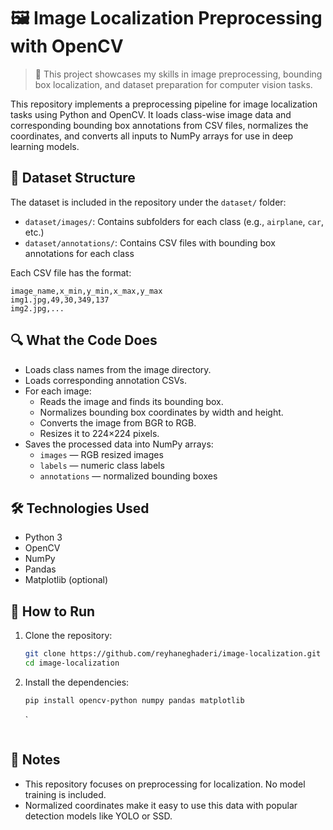 # 🖼️ Image Localization Preprocessing with OpenCV

> 🧠 This project showcases my skills in image preprocessing, bounding box localization, and dataset preparation for computer vision tasks.

This repository implements a preprocessing pipeline for image localization tasks using Python and OpenCV. It loads class-wise image data and corresponding bounding box annotations from CSV files, normalizes the coordinates, and converts all inputs to NumPy arrays for use in deep learning models.

## 📂 Dataset Structure

The dataset is included in the repository under the `dataset/` folder:

- `dataset/images/`: Contains subfolders for each class (e.g., `airplane`, `car`, etc.)
- `dataset/annotations/`: Contains CSV files with bounding box annotations for each class

Each CSV file has the format:

```
image_name,x_min,y_min,x_max,y_max
img1.jpg,49,30,349,137
img2.jpg,...
```

## 🔍 What the Code Does

- Loads class names from the image directory.
- Loads corresponding annotation CSVs.
- For each image:
  - Reads the image and finds its bounding box.
  - Normalizes bounding box coordinates by width and height.
  - Converts the image from BGR to RGB.
  - Resizes it to 224×224 pixels.
- Saves the processed data into NumPy arrays:
  - `images` — RGB resized images
  - `labels` — numeric class labels
  - `annotations` — normalized bounding boxes

## 🛠️ Technologies Used

- Python 3
- OpenCV
- NumPy
- Pandas
- Matplotlib (optional)

## 🚀 How to Run

1. Clone the repository:
   ```bash
   git clone https://github.com/reyhaneghaderi/image-localization.git
   cd image-localization
   ```

2. Install the dependencies:
   ```bash
   pip install opencv-python numpy pandas matplotlib
   ```


   `
   ```

## 📌 Notes

- This repository focuses on preprocessing for localization. No model training is included.
- Normalized coordinates make it easy to use this data with popular detection models like YOLO or SSD.



